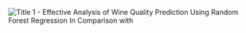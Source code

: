 ![Title 1 - Effective Analysis of Wine Quality Prediction Using Random Forest Regression In Comparison with](https://github.com/user-attachments/assets/34643e42-0d73-452b-bf43-7860af3d2daa)
